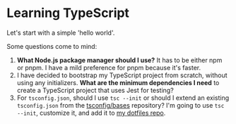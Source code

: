 # Learning TypeScript

Let's start with a simple 'hello world'.

Some questions come to mind:
1. **What Node.js package manager should I use?**
It has to be either npm or pnpm. I have a mild preference for pnpm because it's faster.
2. I have decided to bootstrap my TypeScript project from scratch, without using any initializers.
**What are the minimum dependencies I need** to create a TypeScript project that uses Jest for testing?
3. For `tsconfig.json`, should I use `tsc --init` or should I extend an existing `tsconfig.json` from the [tsconfig/bases](https://github.com/tsconfig/bases) repository?
I'm going to use `tsc --init`, customize it, and add it to [my dotfiles repo](https://github.com/counterposition/dotfiles). 
